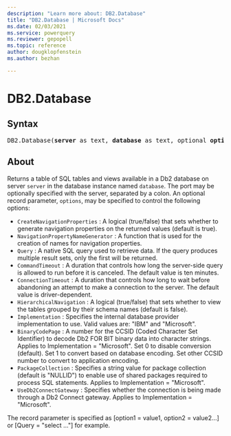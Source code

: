 ```yaml
---
description: "Learn more about: DB2.Database"
title: "DB2.Database | Microsoft Docs"
ms.date: 02/03/2021
ms.service: powerquery
ms.reviewer: gepopell
ms.topic: reference
author: dougklopfenstein
ms.author: bezhan

---
```

# DB2.Database

## Syntax

<pre>
DB2.Database(<b>server</b> as text, <b>database</b> as text, optional <b>options</b> as nullable record) as table
</pre>

## About

Returns a table of SQL tables and views available in a Db2 database on server `server` in the database instance named `database`. The port may be optionally specified with the server, separated by a colon. An optional record parameter, `options`, may be specified to control the following options: 

- `CreateNavigationProperties` : A logical (true/false) that sets whether to generate navigation properties on the returned values (default is true).
- `NavigationPropertyNameGenerator` : A function that is used for the creation of names for navigation properties.
- `Query` : A native SQL query used to retrieve data. If the query produces multiple result sets, only the first will be returned.
- `CommandTimeout` : A duration that controls how long the server-side query is allowed to run before it is canceled. The default value is ten minutes.
- `ConnectionTimeout` : A duration that controls how long to wait before abandoning an attempt to make a connection to the server. The default value is driver-dependent.
- `HierarchicalNavigation` : A logical (true/false) that sets whether to view the tables grouped by their schema names (default is false).
- `Implementation` : Specifies the internal database provider implementation to use. Valid values are: "IBM" and "Microsoft".
- `BinaryCodePage` : A number for the CCSID (Coded Character Set Identifier) to decode Db2 FOR BIT binary data into character strings. Applies to Implementation = "Microsoft". Set 0 to disable conversion (default). Set 1 to convert based on database encoding. Set other CCSID number to convert to application encoding.
- `PackageCollection` : Specifies a string value for package collection (default is "NULLID") to enable use of shared packages required to process SQL statements. Applies to Implementation = "Microsoft".
- `UseDb2ConnectGateway` : Specifies whether the connection is being made through a Db2 Connect gateway. Applies to Implementation = "Microsoft". 

The record parameter is specified as [option1 = value1, option2 = value2...] or [Query = "select ..."] for example. 



